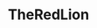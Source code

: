 ---
title: TheRedLion
crosslinks:
- CasualUK
- cats
- AskReddit
- london
- mildlyinteresting
- food
- 6ntfrk
- ECR_UK
- rhino
- BetterEveryLoop
- tattoo
- redpandas
- soccer
---